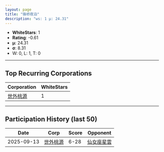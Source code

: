 ```yaml
---
layout: page
title: "锋桥夜泊"
description: "ws: 1 μ: 24.31"
---
```

- **WhiteStars**: 1
- **Rating**: -0.61
- **μ**: 24.31  
- **σ**: 8.31
- W: 0, L: 1, T: 0

---

## Top Recurring Corporations

| Corporation | WhiteStars |
| --- | --- |
| [世外桃源](https://ws.tsl.rocks/corp/7692df8056cb0736bfc429336e43c74a12d3a237305a08cef10617650dc020db/) | 1 |

---

## Participation History (last 50)

| Date | Corp | Score | Opponent |
| --- | --- | --- | --- |
| 2025-09-13 | [世外桃源](https://ws.tsl.rocks/corp/7692df8056cb0736bfc429336e43c74a12d3a237305a08cef10617650dc020db/) | 6-28 | [仙女座星雲](https://ws.tsl.rocks/corp/e8532ebca58cb402f027fdb3db24507799f38a7123ef124fae8ab7591dac77bd/) |
